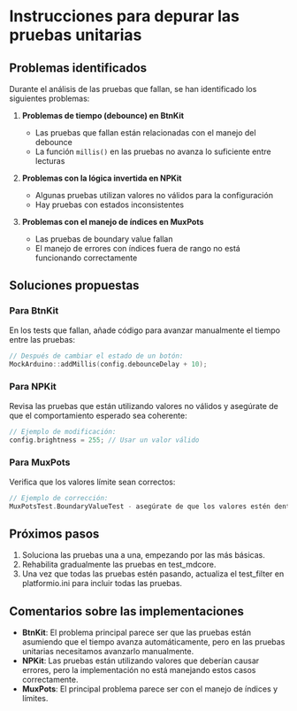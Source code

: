 # Instrucciones para depurar las pruebas unitarias

## Problemas identificados

Durante el análisis de las pruebas que fallan, se han identificado los siguientes problemas:

1. **Problemas de tiempo (debounce) en BtnKit**
   - Las pruebas que fallan están relacionadas con el manejo del debounce
   - La función `millis()` en las pruebas no avanza lo suficiente entre lecturas

2. **Problemas con la lógica invertida en NPKit**
   - Algunas pruebas utilizan valores no válidos para la configuración
   - Hay pruebas con estados inconsistentes

3. **Problemas con el manejo de índices en MuxPots**
   - Las pruebas de boundary value fallan
   - El manejo de errores con índices fuera de rango no está funcionando correctamente

## Soluciones propuestas

### Para BtnKit

En los tests que fallan, añade código para avanzar manualmente el tiempo entre las pruebas:

```cpp
// Después de cambiar el estado de un botón:
MockArduino::addMillis(config.debounceDelay + 10);
```

### Para NPKit

Revisa las pruebas que están utilizando valores no válidos y asegúrate de que el comportamiento esperado sea coherente:

```cpp
// Ejemplo de modificación:
config.brightness = 255; // Usar un valor válido
```

### Para MuxPots

Verifica que los valores límite sean correctos:

```cpp
// Ejemplo de corrección:
MuxPotsTest.BoundaryValueTest - asegúrate de que los valores estén dentro del rango adecuado
```

## Próximos pasos

1. Soluciona las pruebas una a una, empezando por las más básicas.
2. Rehabilita gradualmente las pruebas en test_mdcore.
3. Una vez que todas las pruebas estén pasando, actualiza el test_filter en platformio.ini para incluir todas las pruebas.

## Comentarios sobre las implementaciones

- **BtnKit**: El problema principal parece ser que las pruebas están asumiendo que el tiempo avanza automáticamente, pero en las pruebas unitarias necesitamos avanzarlo manualmente.
- **NPKit**: Las pruebas están utilizando valores que deberían causar errores, pero la implementación no está manejando estos casos correctamente.
- **MuxPots**: El principal problema parece ser con el manejo de índices y límites.
